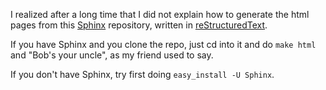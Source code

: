 I realized after a long time that I did not explain how to generate the html pages from this [Sphinx](http://www.sphinx-doc.org/en/stable/) repository, written in [reStructuredText](http://docutils.sourceforge.net/rst.html).

If you have Sphinx and you clone the repo, just cd into it and do `make html` and "Bob's your uncle", as my friend used to say.

If you don't have Sphinx, try first doing `easy_install -U Sphinx`.